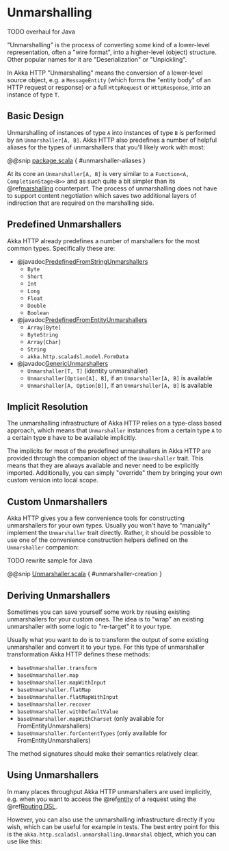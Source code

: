 # Unmarshalling

TODO overhaul for Java

"Unmarshalling" is the process of converting some kind of a lower-level representation, often a "wire format", into a
higher-level (object) structure. Other popular names for it are "Deserialization" or "Unpickling".

In Akka HTTP "Unmarshalling" means the conversion of a lower-level source object, e.g. a `MessageEntity`
(which forms the "entity body" of an HTTP request or response) or a full `HttpRequest` or `HttpResponse`,
into an instance of type `T`.

## Basic Design

Unmarshalling of instances of type `A` into instances of type `B` is performed by an `Unmarshaller[A, B]`.
Akka HTTP also predefines a number of helpful aliases for the types of unmarshallers that you'll likely work with most:

@@snip [package.scala](../../../../../../../akka-http/src/main/scala/akka/http/scaladsl/unmarshalling/package.scala) { #unmarshaller-aliases }

At its core an `Unmarshaller[A, B]` is very similar to a `Function<A, CompletionStage<B>>` and as such quite a bit simpler
than its @ref[marshalling](marshalling.md) counterpart. The process of unmarshalling does not have to support
content negotiation which saves two additional layers of indirection that are required on the marshalling side.

## Predefined Unmarshallers

Akka HTTP already predefines a number of marshallers for the most common types.
Specifically these are:

 * @javadoc[PredefinedFromStringUnmarshallers](akka.http.scaladsl.unmarshalling.PredefinedFromStringUnmarshallers)
    * `Byte`
    * `Short`
    * `Int`
    * `Long`
    * `Float`
    * `Double`
    * `Boolean`
 * @javadoc[PredefinedFromEntityUnmarshallers](akka.http.scaladsl.unmarshalling.PredefinedFromEntityUnmarshallers)
    * `Array[Byte]`
    * `ByteString`
    * `Array[Char]`
    * `String`
    * `akka.http.scaladsl.model.FormData`
 * @javadoc[GenericUnmarshallers](akka.http.scaladsl.unmarshalling.GenericUnmarshallers)
    * `Unmarshaller[T, T]` (identity unmarshaller)
    * `Unmarshaller[Option[A], B]`, if an `Unmarshaller[A, B]` is available
    * `Unmarshaller[A, Option[B]]`, if an `Unmarshaller[A, B]` is available

## Implicit Resolution

The unmarshalling infrastructure of Akka HTTP relies on a type-class based approach, which means that `Unmarshaller`
instances from a certain type `A` to a certain type `B` have to be available implicitly.

The implicits for most of the predefined unmarshallers in Akka HTTP are provided through the companion object of the
`Unmarshaller` trait. This means that they are always available and never need to be explicitly imported.
Additionally, you can simply "override" them by bringing your own custom version into local scope.

## Custom Unmarshallers

Akka HTTP gives you a few convenience tools for constructing unmarshallers for your own types.
Usually you won't have to "manually" implement the `Unmarshaller` trait directly.
Rather, it should be possible to use one of the convenience construction helpers defined on the `Unmarshaller`
companion:

TODO rewrite sample for Java
<!--  -->

@@snip [Unmarshaller.scala](../../../../../../../akka-http/src/main/scala/akka/http/scaladsl/unmarshalling/Unmarshaller.scala) { #unmarshaller-creation }

## Deriving Unmarshallers

Sometimes you can save yourself some work by reusing existing unmarshallers for your custom ones.
The idea is to "wrap" an existing unmarshaller with some logic to "re-target" it to your type.

Usually what you want to do is to transform the output of some existing unmarshaller and convert it to your type.
For this type of unmarshaller transformation Akka HTTP defines these methods:

 * `baseUnmarshaller.transform`
 * `baseUnmarshaller.map`
 * `baseUnmarshaller.mapWithInput`
 * `baseUnmarshaller.flatMap`
 * `baseUnmarshaller.flatMapWithInput`
 * `baseUnmarshaller.recover`
 * `baseUnmarshaller.withDefaultValue`
 * `baseUnmarshaller.mapWithCharset` (only available for FromEntityUnmarshallers)
 * `baseUnmarshaller.forContentTypes` (only available for FromEntityUnmarshallers)

The method signatures should make their semantics relatively clear.

## Using Unmarshallers

In many places throughput Akka HTTP unmarshallers are used implicitly, e.g. when you want to access the @ref[entity](../routing-dsl/directives/marshalling-directives/entity.md)
of a request using the @ref[Routing DSL](../routing-dsl/index.md).

However, you can also use the unmarshalling infrastructure directly if you wish, which can be useful for example in tests.
The best entry point for this is the `akka.http.scaladsl.unmarshalling.Unmarshal` object, which you can use like this:
<!-- TODO rewrite for java -->
<!-- .. includecode2:: ../../../../../test/java/docs/http/scaladsl/UnmarshalSpec.scala
:snippet: use-unmarshal -->
